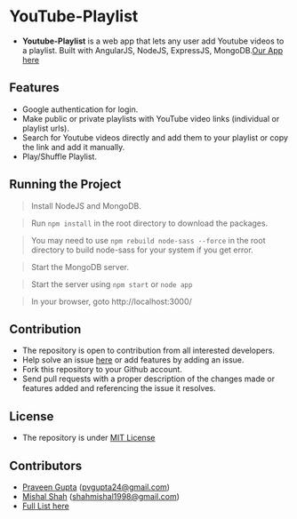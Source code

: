 # YouTube-Playlist
- **Youtube-Playlist** is a web app that lets any user add Youtube videos to a playlist. Built with AngularJS, NodeJS, ExpressJS, MongoDB.[Our App here](https://playutube.herokuapp.com)

## Features
- Google authentication for login.
- Make public or private playlists with YouTube video links (individual or playlist urls).
- Search for Youtube videos directly and add them to your playlist or copy the link and add it manually.
- Play/Shuffle Playlist.

## Running the Project
> Install NodeJS and MongoDB.

> Run `npm install` in the root directory to download the packages.

> You may need to use `npm rebuild node-sass --force` in the root directory to build node-sass for your system if you get error.

> Start the MongoDB server.

> Start the server using `npm start` or `node app`

> In your browser, goto http://localhost:3000/

## Contribution
- The repository is open to contribution from all interested developers.
- Help solve an issue [here](https://github.com/pvgupta24/Youtube-Playlist/issues) or add features by adding an issue.
- Fork this repository to your Github account.
- Send pull requests with a proper description of the changes made or features added and referencing the issue it resolves.

## License
- The repository is under [MIT License](https://github.com/pvgupta24/Youtube-Playlist/blob/master/LICENSE)

## Contributors
- [Praveen Gupta](https://github.com/pvgupta24) (pvgupta24@gmail.com)
- [Mishal Shah](https://github.com/mishal23) (shahmishal1998@gmail.com)
- [Full List here](https://github.com/pvgupta24/Youtube-Playlist/graphs/contributors)
